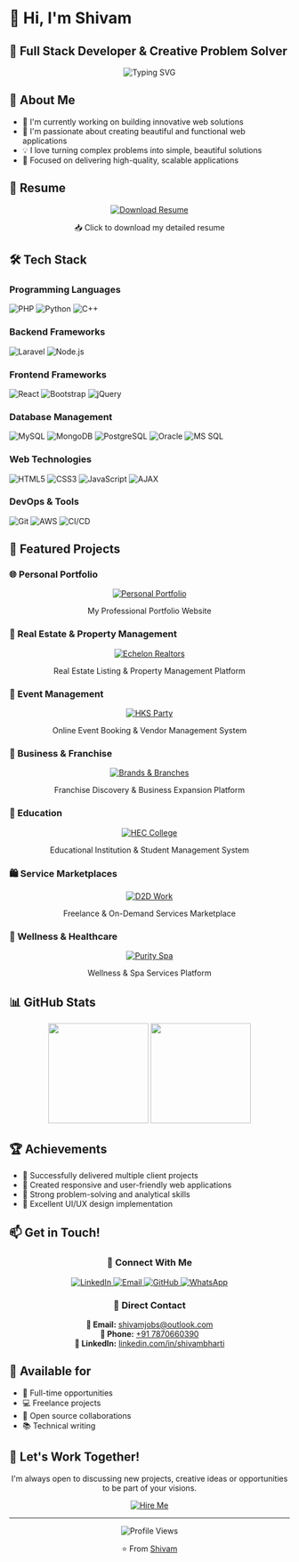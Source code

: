 # 👋 Hi, I'm Shivam

## 🚀 Full Stack Developer & Creative Problem Solver

<div align="center">
  <img src="https://readme-typing-svg.herokuapp.com?font=Fira+Code&pause=1000&color=2D9EF7&center=true&vCenter=true&width=435&lines=Passionate+Developer;Problem+Solver;Tech+Enthusiast" alt="Typing SVG" />
</div>

## 💫 About Me
- 🔭 I'm currently working on building innovative web solutions
- 🌱 I'm passionate about creating beautiful and functional web applications
- 💡 I love turning complex problems into simple, beautiful solutions
- 🎯 Focused on delivering high-quality, scalable applications

## 📄 Resume
<div align="center">
  <a href="https://github.com/theshivambharti/resume/blob/main/Shivam_Bharti_Web_developer.pdf" target="_blank">
    <img src="https://img.shields.io/badge/-Download_Resume-2D9EF7?style=for-the-badge&logo=adobe-acrobat-reader&logoColor=white" alt="Download Resume"/>
  </a>
  <p>📥 Click to download my detailed resume</p>
</div>

## 🛠️ Tech Stack

### Programming Languages
![PHP](https://img.shields.io/badge/-PHP-777BB4?style=flat-square&logo=php&logoColor=white)
![Python](https://img.shields.io/badge/-Python-3776AB?style=flat-square&logo=python&logoColor=white)
![C++](https://img.shields.io/badge/-C++-00599C?style=flat-square&logo=c%2B%2B&logoColor=white)

### Backend Frameworks
![Laravel](https://img.shields.io/badge/-Laravel-FF2D20?style=flat-square&logo=laravel&logoColor=white)
![Node.js](https://img.shields.io/badge/-Node.js-339933?style=flat-square&logo=node.js&logoColor=white)

### Frontend Frameworks
![React](https://img.shields.io/badge/-React-61DAFB?style=flat-square&logo=react&logoColor=black)
![Bootstrap](https://img.shields.io/badge/-Bootstrap-7952B3?style=flat-square&logo=bootstrap&logoColor=white)
![jQuery](https://img.shields.io/badge/-jQuery-0769AD?style=flat-square&logo=jquery&logoColor=white)

### Database Management
![MySQL](https://img.shields.io/badge/-MySQL-4479A1?style=flat-square&logo=mysql&logoColor=white)
![MongoDB](https://img.shields.io/badge/-MongoDB-47A248?style=flat-square&logo=mongodb&logoColor=white)
![PostgreSQL](https://img.shields.io/badge/-PostgreSQL-336791?style=flat-square&logo=postgresql&logoColor=white)
![Oracle](https://img.shields.io/badge/-Oracle-F80000?style=flat-square&logo=oracle&logoColor=white)
![MS SQL](https://img.shields.io/badge/-MS%20SQL-CC2927?style=flat-square&logo=microsoft-sql-server&logoColor=white)

### Web Technologies
![HTML5](https://img.shields.io/badge/-HTML5-E34F26?style=flat-square&logo=html5&logoColor=white)
![CSS3](https://img.shields.io/badge/-CSS3-1572B6?style=flat-square&logo=css3&logoColor=white)
![JavaScript](https://img.shields.io/badge/-JavaScript-F7DF1E?style=flat-square&logo=javascript&logoColor=black)
![AJAX](https://img.shields.io/badge/-AJAX-2D9EF7?style=flat-square&logo=ajax&logoColor=white)

### DevOps & Tools
![Git](https://img.shields.io/badge/-Git-F05032?style=flat-square&logo=git&logoColor=white)
![AWS](https://img.shields.io/badge/-AWS-232F3E?style=flat-square&logo=amazon-aws&logoColor=white)
![CI/CD](https://img.shields.io/badge/-CI/CD-2D9EF7?style=flat-square&logo=github-actions&logoColor=white)

## 🚀 Featured Projects

### 🌐 Personal Portfolio
<div align="center">
  <a href="https://theshivambharti.github.io/" target="_blank">
    <img src="https://img.shields.io/badge/-Personal_Portfolio-2D9EF7?style=for-the-badge&logo=bank&logoColor=white" alt="Personal Portfolio"/>
  </a>
  <p>My Professional Portfolio Website</p>
</div>

### 🏢 Real Estate & Property Management
<div align="center">
  <a href="https://www.echelonrealtors.com/" target="_blank">
    <img src="https://img.shields.io/badge/-Echelon_Realtors-2D9EF7?style=for-the-badge&logo=home&logoColor=white" alt="Echelon Realtors"/>
  </a>
  <p>Real Estate Listing & Property Management Platform</p>
</div>

### 🎉 Event Management
<div align="center">
  <a href="https://www.hksparty.com/" target="_blank">
    <img src="https://img.shields.io/badge/-HKS_Party-FF69B4?style=for-the-badge&logo=calendar&logoColor=white" alt="HKS Party"/>
  </a>
  <p>Online Event Booking & Vendor Management System</p>
</div>

### 💼 Business & Franchise
<div align="center">
  <a href="https://brandsandbranches.com/" target="_blank">
    <img src="https://img.shields.io/badge/-Brands_&_Branches-4CAF50?style=for-the-badge&logo=business&logoColor=white" alt="Brands & Branches"/>
  </a>
  <p>Franchise Discovery & Business Expansion Platform</p>
</div>

### 🏫 Education
<div align="center">
  <a href="https://www.heccollege.edu.in/" target="_blank">
    <img src="https://img.shields.io/badge/-HEC_College-FFA500?style=for-the-badge&logo=graduation-cap&logoColor=white" alt="HEC College"/>
  </a>
  <p>Educational Institution & Student Management System</p>
</div>

### 🛍️ Service Marketplaces
<div align="center">
  <a href="https://www.d2dwork.com/" target="_blank">
    <img src="https://img.shields.io/badge/-D2D_Work-9C27B0?style=for-the-badge&logo=shopping-cart&logoColor=white" alt="D2D Work"/>
  </a>
  <p>Freelance & On-Demand Services Marketplace</p>
</div>

### 🏥 Wellness & Healthcare
<div align="center">
  <a href="https://purityspa.in/" target="_blank">
    <img src="https://img.shields.io/badge/-Purity_Spa-00BCD4?style=for-the-badge&logo=heart&logoColor=white" alt="Purity Spa"/>
  </a>
  <p>Wellness & Spa Services Platform</p>
</div>

## 📊 GitHub Stats

<div align="center">
  <img height="180em" src="https://github-readme-stats.vercel.app/api?username=theshivambharti&show_icons=true&theme=radical&include_all_commits=true&count_private=true"/>
  <img height="180em" src="https://github-readme-stats.vercel.app/api/top-langs/?username=theshivambharti&layout=compact&langs_count=7&theme=radical"/>
</div>

## 🏆 Achievements
- 🏅 Successfully delivered multiple client projects
- 🌟 Created responsive and user-friendly web applications
- 💪 Strong problem-solving and analytical skills
- 🎨 Excellent UI/UX design implementation

## 📫 Get in Touch!

<div align="center">
  <h3>📱 Connect With Me</h3>
  <p>
    <a href="https://www.linkedin.com/in/shivambharti/" target="_blank">
      <img src="https://img.shields.io/badge/-LinkedIn-0077B5?style=for-the-badge&logo=linkedin&logoColor=white" alt="LinkedIn"/>
    </a>
    <a href="mailto:shivamjobs@outlook.com" target="_blank">
      <img src="https://img.shields.io/badge/-Email-D14836?style=for-the-badge&logo=gmail&logoColor=white" alt="Email"/>
    </a>
    <a href="https://github.com/theshivambharti" target="_blank">
      <img src="https://img.shields.io/badge/-GitHub-181717?style=for-the-badge&logo=github&logoColor=white" alt="GitHub"/>
    </a>
    <a href="https://wa.me/917870660390" target="_blank">
      <img src="https://img.shields.io/badge/-WhatsApp-25D366?style=for-the-badge&logo=whatsapp&logoColor=white" alt="WhatsApp"/>
    </a>
  </p>
</div>

<div align="center">
  <h3>📧 Direct Contact</h3>
  <p>
    <strong>📧 Email:</strong> <a href="mailto:shivamjobs@outlook.com" target="_blank">shivamjobs@outlook.com</a><br>
    <strong>📱 Phone:</strong> <a href="tel:+917870660390" target="_blank">+91 7870660390</a><br>
    <strong>💼 LinkedIn:</strong> <a href="https://www.linkedin.com/in/shivambharti/" target="_blank">linkedin.com/in/shivambharti</a>
  </p>
</div>

## 💼 Available for
- 🎯 Full-time opportunities
- 💻 Freelance projects
- 🤝 Open source collaborations
- 📚 Technical writing

## 🌟 Let's Work Together!
<div align="center">
  <p>I'm always open to discussing new projects, creative ideas or opportunities to be part of your visions.</p>
  <a href="mailto:shivamjobs@outlook.com" target="_blank">
    <img src="https://img.shields.io/badge/-Hire_Me-2D9EF7?style=for-the-badge&logo=mail&logoColor=white" alt="Hire Me"/>
  </a>
</div>

---
<div align="center">
  <img src="https://komarev.com/ghpvc/?username=theshivambharti&color=blueviolet" alt="Profile Views"/>
  <p>⭐️ From <a href="https://github.com/theshivambharti" target="_blank">Shivam</a></p>
</div> 
